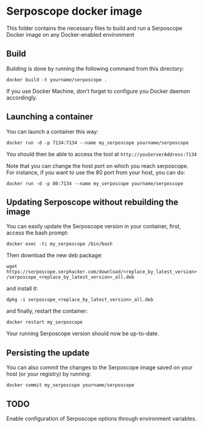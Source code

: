 # Serposcope docker image

This folder contains the necessary files to build and run a Serposcope Docker image on any Docker-enabled environment

## Build

Building is done by running the following command from this directory:

```docker build -t yourname/serposcope . ```

If you use Docker Machine, don't forget to configure you Docker daemon accordingly.

## Launching a container

You can launch a container this way:

```docker run -d -p 7134:7134 --name my_serposcope yourname/serposcope```

You should then be able to access the tool at ```http://youServerAddress:7134```

Note that you can change the host port on which you reach serposcope. For instance, if you want to use the 80 port from your host, you can do:

```docker run -d -p 80:7134 --name my_serposcope yourname/serposcope```

## Updating Serposcope without rebuilding the image

You can easily update the Serposcope version in your container, first, access the bash prompt:

``` docker exec -ti my_serposcope /bin/bash ```

Then download the new deb package:

```wget https://serposcope.serphacker.com/download/<replace_by_latest_version>/serposcope_<replace_by_latest_version>_all.deb```

 and install it:

 ```dpkg -i serposcope_<replace_by_latest_version>_all.deb```

 and finally, restart the container:

 ```docker restart my_serposcope```

Your running Serposcope version should now be up-to-date.

## Persisting the update

 You can also commit the changes to the Serposcope image saved on your host (or your registry) by running:

 ```docker commit my_serposcope yourname/serposcope```

## TODO

 Enable configuration of Serposcope options through environment variables.
